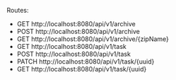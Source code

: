 Routes:
- GET http://localhost:8080/api/v1/archive
- POST http://localhost:8080/api/v1/archive
- GET http://localhost:8080/api/v1/archive/{zipName}
- GET http://localhost:8080/api/v1/task
- POST http://localhost:8080/api/v1/task
- PATCH http://localhost:8080/api/v1/task/{uuid}
- GET http://localhost:8080/api/v1/task/{uuid}
